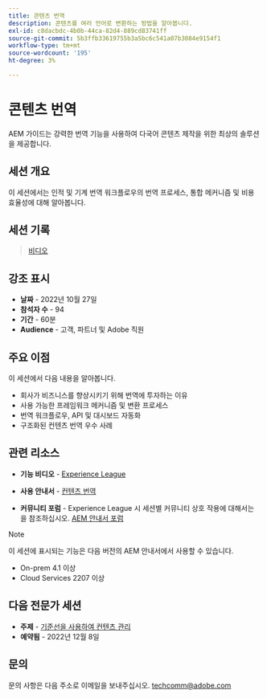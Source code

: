 ```yaml
---
title: 콘텐츠 번역
description: 콘텐츠를 여러 언어로 변환하는 방법을 알아봅니다.
exl-id: c8dacbdc-4b0b-44ca-82d4-889cd83741ff
source-git-commit: 5b3ffb33619755b3a5bc6c541a07b3084e9154f1
workflow-type: tm+mt
source-wordcount: '195'
ht-degree: 3%

---
```


# 콘텐츠 번역

AEM 가이드는 강력한 번역 기능을 사용하여 다국어 콘텐츠 제작을 위한 최상의 솔루션을 제공합니다.

## 세션 개요

이 세션에서는 인적 및 기계 번역 워크플로우의 번역 프로세스, 통합 메커니즘 및 비용 효율성에 대해 알아봅니다.

## 세션 기록

>[비디오](https://video.tv.adobe.com/v/3414140/translation-aem-guides?quality=12&learn=on)

## 강조 표시

- **날짜** - 2022년 10월 27일
- **참석자 수** - 94
- **기간** - 60분
- **Audience** - 고객, 파트너 및 Adobe 직원

## 주요 이점

이 세션에서 다음 내용을 알아봅니다.
- 회사가 비즈니스를 향상시키기 위해 번역에 투자하는 이유
- 사용 가능한 프레임워크 메커니즘 및 변환 프로세스
- 번역 워크플로우, API 및 대시보드 자동화
- 구조화된 컨텐츠 번역 우수 사례

## 관련 리소스

- **기능 비디오** -  [Experience League](https://experienceleague.adobe.com/docs/experience-manager-guides-learn/videos/advanced-user-guide/overview.html?lang=en)

- **사용 안내서** - [컨텐츠 번역](https://help.adobe.com/en_US/xml-documentation-for-adobe-experience-manager/index.html#t=DXML-master-map%2Ftranslation.html)

- **커뮤니티 포럼** - Experience League 시 세션별 커뮤니티 상호 작용에 대해서는 을 참조하십시오. [AEM 안내서 포럼](https://experienceleaguecommunities.adobe.com/t5/experience-manager-guides/bd-p/xml-documentation-discussions)

>[!NOTE]
>
> 이 세션에 표시되는 기능은 다음 버전의 AEM 안내서에서 사용할 수 있습니다.
> - On-prem 4.1 이상
> - Cloud Services 2207 이상


## 다음 전문가 세션

- **주제** - [기준선을 사용하여 컨텐츠 관리](baselines-dec22.md)
- **예약됨** - 2022년 12월 8일

## 문의

문의 사항은 다음 주소로 이메일을 보내주십시오. <techcomm@adobe.com>
